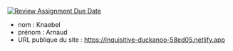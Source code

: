 [![Review Assignment Due Date](https://classroom.github.com/assets/deadline-readme-button-24ddc0f5d75046c5622901739e7c5dd533143b0c8e959d652212380cedb1ea36.svg)](https://classroom.github.com/a/SKyKHAPL)
- nom : Knaebel
- prénom : Arnaud
- URL publique du site : https://inquisitive-duckanoo-58ed05.netlify.app

